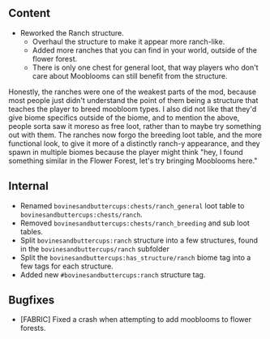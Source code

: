 ## Content
- Reworked the Ranch structure.
  - Overhaul the structure to make it appear more ranch-like.
  - Added more ranches that you can find in your world, outside of the flower forest.
  - There is only one chest for general loot, that way players who don't care about Mooblooms can still benefit from the structure.

Honestly, the ranches were one of the weakest parts of the mod, because most people just didn't understand the point of them being a structure that teaches the player to breed moobloom types.
I also did not like that they'd give biome specifics outside of the biome, and to mention the above, people sorta saw it moreso as free loot, rather than to maybe try something out with them.
The ranches now forgo the breeding loot table, and the more functional look, to give it more of a distinctly ranch-y appearance, and they spawn in multiple biomes because the player might think "hey, I found something similar in the Flower Forest, let's try bringing Mooblooms here."

## Internal
- Renamed `bovinesandbuttercups:chests/ranch_general` loot table to `bovinesandbuttercups:chests/ranch`.
- Removed `bovinesandbuttercups:chests/ranch_breeding` and sub loot tables.
- Split `bovinesandbuttercups:ranch` structure into a few structures, found in the `bovinesandbuttercups/ranch` subfolder
- Split the `bovinesandbuttercups:has_structure/ranch` biome tag into a few tags for each structure.
- Added new `#bovinesandbuttercups:ranch` structure tag.

## Bugfixes
- [FABRIC] Fixed a crash when attempting to add mooblooms to flower forests.